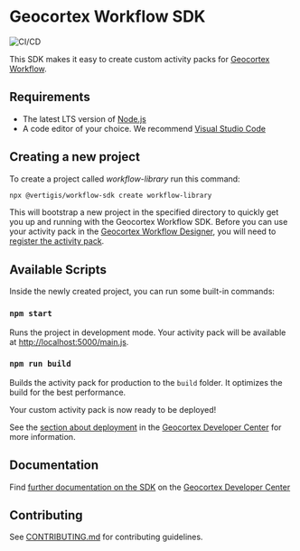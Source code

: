 # Geocortex Workflow SDK

![CI/CD](https://github.com/geocortex/vertigis-workflow-sdk/workflows/CI/CD/badge.svg)

This SDK makes it easy to create custom activity packs for [Geocortex Workflow](https://www.geocortex.com/products/geocortex-workflow/).

## Requirements

-   The latest LTS version of [Node.js](https://nodejs.org/en/download/)
-   A code editor of your choice. We recommend [Visual Studio Code](https://code.visualstudio.com/)

## Creating a new project

To create a project called _workflow-library_ run this command:

```sh
npx @vertigis/workflow-sdk create workflow-library
```

This will bootstrap a new project in the specified directory to quickly get you up and running with the Geocortex Workflow SDK. Before you can use your activity pack in the [Geocortex Workflow Designer](https://apps.geocortex.com/workflow/designer/), you will need to [register the activity pack](https://developers.geocortex.com/docs/workflow/sdk-web-overview#register-the-activity-pack).

## Available Scripts

Inside the newly created project, you can run some built-in commands:

### `npm start`

Runs the project in development mode. Your activity pack will be available at [http://localhost:5000/main.js](http://localhost:5000/main.js).

### `npm run build`

Builds the activity pack for production to the `build` folder. It optimizes the build for the best performance.

Your custom activity pack is now ready to be deployed!

See the [section about deployment](https://developers.geocortex.com/docs/workflow/sdk-web-overview/#deployment) in the [Geocortex Developer Center](https://developers.geocortex.com/docs/workflow/overview/) for more information.

## Documentation

Find [further documentation on the SDK](https://developers.geocortex.com/docs/workflow/sdk-web-overview/) on the [Geocortex Developer Center](https://developers.geocortex.com/docs/workflow/overview/)

## Contributing

See [CONTRIBUTING.md](CONTRIBUTING.md) for contributing guidelines.
